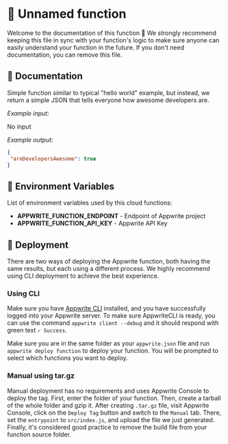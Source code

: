 # 📧 Unnamed function

<!-- Give your function a name -->

Welcome to the documentation of this function 👋 We strongly recommend keeping this file in sync with your function's logic to make sure anyone can easily understand your function in the future. If you don't need documentation, you can remove this file.

## 🤖 Documentation

Simple function similar to typical "hello world" example, but instead, we return a simple JSON that tells everyone how awesome developers are.

<!-- Update with your description, for example 'Create Stripe payment and return payment URL' -->

_Example input:_

No input

<!-- If input is expected, add example -->

_Example output:_

<!-- Update with your expected output -->

```json
{
 "areDevelopersAwesome": true
}
```

## 📝 Environment Variables

List of environment variables used by this cloud functions:

- **APPWRITE_FUNCTION_ENDPOINT** - Endpoint of Appwrite project
- **APPWRITE_FUNCTION_API_KEY** - Appwrite API Key
<!-- Add your custom environments variables -->

## 🚀 Deployment

There are two ways of deploying the Appwrite function, both having the same results, but each using a different process. We highly recommend using CLI deployment to achieve the best experience.

### Using CLI

Make sure you have [Appwrite CLI](https://appwrite.io/docs/command-line#installation) installed, and you have successfully logged into your Appwrite server. To make sure AppwriteCLI is ready, you can use the command `appwrite client --debug` and it should respond with green text `✓ Success`.

Make sure you are in the same folder as your `appwrite.json` file and run `appwrite deploy function` to deploy your function. You will be prompted to select which functions you want to deploy.

### Manual using tar.gz

Manual deployment has no requirements and uses Appwrite Console to deploy the tag. First, enter the folder of your function. Then, create a tarball of the whole folder and gzip it. After creating `.tar.gz` file, visit Appwrite Console, click on the `Deploy Tag` button and switch to the `Manual` tab. There, set the `entrypoint` to `src/index.js`, and upload the file we just generated. Finally, it's considered good practice to remove the build file from your function source folder.
